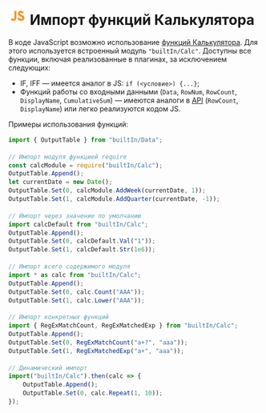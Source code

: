 # ![](../../../images/icons/components/javascript_default.svg) Импорт функций Калькулятора

В коде JavaScript возможно использование [функций Калькулятора](../../func/calc-func/README.md). Для этого используется встроенный модуль `"builtIn/Calc"`. Доступны все функции, включая реализованные в плагинах, за исключением следующих:

- IF, IFF — имеется аналог в JS: `if (<условие>) {...}`;
- Функций работы со входными данными (`Data`, `RowNum`, `RowCount`, `DisplayName`, `CumulativeSum`) — имеются аналоги в [API](./api-description.md) (`RowCount`, `DisplayName`) или легко реализуются кодом JS.

Примеры использования функций:

```javascript
import { OutputTable } from "builtIn/Data";

// Импорт модуля функцией require
const calcModule = require("builtIn/Calc");
OutputTable.Append();
let currentDate = new Date();
OutputTable.Set(0, calcModule.AddWeek(currentDate, 1));
OutputTable.Set(1, calcModule.AddQuarter(currentDate, -1));

// Импорт через значение по умолчанию
import calcDefault from "builtIn/Calc";
OutputTable.Append();
OutputTable.Set(0, calcDefault.Val("1"));
OutputTable.Set(1, calcDefault.Str(1e6));

// Импорт всего содержимого модуля
import * as calc from "builtIn/Calc";
OutputTable.Append();
OutputTable.Set(0, calc.Count("AAA"));
OutputTable.Set(1, calc.Lower("AAA"));

// Импорт конкретных функций
import { RegExMatchCount, RegExMatchedExp } from "builtIn/Calc";
OutputTable.Append();
OutputTable.Set(0, RegExMatchCount("a+?", "aaa"));
OutputTable.Set(1, RegExMatchedExp("a+", "aaa"));

// Динамический импорт
import("builtIn/Calc").then(calc => {
    OutputTable.Append();
    OutputTable.Set(0, calc.Repeat(1, 10));
});

```
